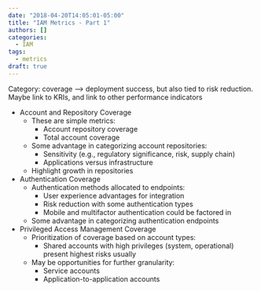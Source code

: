 ```yaml
---
date: "2018-04-20T14:05:01-05:00"
title: "IAM Metrics - Part 1"
authors: []
categories:
  - IAM
tags:
  - metrics
draft: true
---
```


Category: coverage --> deployment success, but also tied to risk reduction. Maybe link to KRIs, and link to other performance indicators
* Account and Repository Coverage
  - These are simple metrics:
    + Account repository coverage
    + Total account coverage
  - Some advantage in categorizing account repositories:
    + Sensitivity (e.g., regulatory significance, risk, supply chain)
    + Applications versus infrastructure
  - Highlight growth in repositories
* Authentication Coverage
  - Authentication methods allocated to endpoints:
    + User experience advantages for integration
    + Risk reduction with some authentication types
    + Mobile and multifactor authentication could be factored in
  - Some advantage in categorizing authentication endpoints
* Privileged Access Management Coverage
  - Prioritization of coverage based on account types:
    + Shared accounts with high privileges (system, operational) present highest risks usually
  - May be opportunities for further granularity:
    + Service accounts
    + Application-to-application accounts